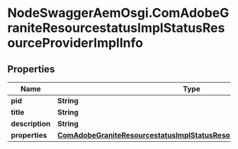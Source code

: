 # NodeSwaggerAemOsgi.ComAdobeGraniteResourcestatusImplStatusResourceProviderImplInfo

## Properties
Name | Type | Description | Notes
------------ | ------------- | ------------- | -------------
**pid** | **String** |  | [optional] 
**title** | **String** |  | [optional] 
**description** | **String** |  | [optional] 
**properties** | [**ComAdobeGraniteResourcestatusImplStatusResourceProviderImplProperties**](ComAdobeGraniteResourcestatusImplStatusResourceProviderImplProperties.md) |  | [optional] 


